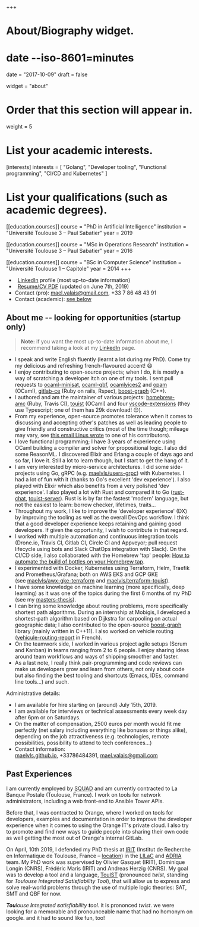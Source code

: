 +++
# About/Biography widget.
#     date --iso-8601=minutes
date = "2017-10-09"
draft = false

widget = "about"

# Order that this section will appear in.
weight = 5

# List your academic interests.
[interests]
  interests = [
    "Golang",
    "Developer tooling",
    "Functional programming",
    "CI/CD and Kubernetes"
  ]

# List your qualifications (such as academic degrees).
[[education.courses]]
  course = "PhD in Artificial Intelligence"
  institution = "Université Toulouse 3 – Paul Sabatier"
  year = 2019

[[education.courses]]
  course = "MSc in Operations Research"
  institution = "Université Toulouse 3 – Paul Sabatier"
  year = 2016

[[education.courses]]
  course = "BSc in Computer Science"
  institution = "Université Toulouse 1 – Capitole"
  year = 2014
+++

- <i class="fa fa-linkedin" style="margin-right:0.5em"></i> [LinkedIn] profile (most up-to-date information)
- <i class="fa fa-file" style="margin-right:0.5em"></i> [Resume/CV PDF](resume_mael_valais.pdf) (updated on June 7th, 2019)
- Contact (pro): [mael.valais@gmail.com](#), +33 7 86 48 43 91
- Contact (academic): [see below](#contact)

<!--
  [<img src="img/irit2018.svg" style="max-width:30%;min-width:2cm;float:right;margin:1em;margin-top:1cm">][irit]
-->

## About me -- looking for opportunities (startup only)

> **Note:** if you want the most up-to-date information about me, I
> recommend taking a look at my [LinkedIn][] page.

- I speak and write English fluently (learnt a lot during my PhD). Come try
  my delicious and refreshing french-flavoured accent! 😄
- I enjoy contributing to open-source projects; when I do, it is mostly a
  way of scratching a developer itch on one of my tools. I sent pull
  requests to [ocaml-minisat][], [ocaml-qbf][], [ocamlyices2][] and [opam][]
  (OCaml), [gitlab-ce][] (Ruby on rails, Rspec), [boost-graph][] (C++).
- I authored and am the maintainer of various
  projects: [homebrew-amc][] (Ruby, Travis CI), [touist][] (OCaml) and
  four [vscode-extensions][] (they use Typescript; one of them has 29k
  download! 😊).
- From my experience, open-source promotes tolerance when it comes to
  discussing and accepting other's patches as well as leading people to
  give friendly and constructive critics (most of the time though; mileage
  may vary, see [this email Linus wrote][linus-fuck-kay] to one of his
  contributors).
- I love functional programming; I have 3 years of experience using OCaml
  building a compiler and solver for propositional logic. I also did some
  ReasonML. I discovered Elixir and Erlang a couple of days ago and so far, I
  love it. Still a lot to learn though, but I start to get the hang of it.
- I am very interested by micro-service architectures. I did some
  side-projects using Go, gRPC (e.g. [maelvls/users-grpc][]) with
  Kubernetes. I had a lot of fun with it (thanks to Go's excellent 'dev
  experience'). I also played with Elixir which also benefits from a very
  polished 'dev experience'. I also played a lot with Rust and compared it
  to Go ([rust-chat][], [touist-server][]). Rust is is by far the fastest
  'modern' language, but not the easiest to learn: borrow checker,
  lifetimes, traits...
- Throughout my work, I like to improve the 'developer experience' (DX) by
  improving the tooling as well as the overall DevOps workflow. I think that a
  good developer experience keeps retaining and gaining good developers. If
  given the opportunity, I wish to contribute in that regard.
- I worked with multiple automation and continuous integration tools (Drone.io,
  Travis CI, Gitlab CI, Circle CI and Appveyor; pull request lifecycle using
  bots and Slack ChatOps integration with Slack). On the CI/CD side, I also
  collaborated with the Homebrew 'tap' people: [How to automate the build of
  bottles on your Homebrew tap][homebrew-tap-auto-bottles].
- I experimented with Docker, Kubernetes using Terraform, Helm, Traefik and
  Prometheus/Grafana; both on AWS EKS and GCP GKE
  (see [maelvls/awx-gke-terraform][] and [maelvls/terraform-touist][]).
- I have some knowledge on machine learning (more specifically, deep
  learning) as it was one of the topics during the first 6 months of my PhD
  (see my [masters-thesis][]).
- I can bring some knowledge about routing problems, more specifically shortest
  path algorithms. During an internship at Mobigis, I developed a shortest-path
  algorithm based on Dijkstra for carpooling on actual geographic data; I also
  contributed to the open-source [boost-graph][] library (mainly written in
  C++11). I also worked on vehicle routing ([vehicule-routing-report][] in
  French).
- On the teamwork side, I worked in various project agile setups (Scrum and
  Kanban) in teams ranging from 2 to 6 people. I enjoy sharing ideas around
  team workflows and ways of shipping smoother and faster.
- As a last note, I really think pair-programming and code reviews can make us
  developers grow and learn from others, not only about code but also finding
  the best tooling and shortcuts (Emacs, IDEs, command line tools...) and such.

Administrative details:

- I am available for hire starting on (around) July 15th, 2019.
- I am available for interviews or technical assessments every week day
  after 6pm or on Saturdays.
- On the matter of compensation, 2500 euros per month would fit me
  perfectly (net salary including everything like bonuses or things alike),
  depending on the job attractiveness (e.g. technologies, remote
  possibilities, possibility to attend to tech conferences...)
- Contact information:
  [maelvls.github.io][], +33786484391, [mael.valais@gmail.com][]

[ocamlyices2]: https://github.com/polazarus/ocamlyices2/pulls?utf8=%E2%9C%93&q=author%3Amaelvls+
[ocaml-minisat]: https://github.com/c-cube/ocaml-minisat/pulls?utf8=%E2%9C%93&q=author%3Amaelvls
[ocaml-qbf]: https://github.com/c-cube/ocaml-qbf/issues?utf8=%E2%9C%93&q=author%3Amaelvls
[opam]: https://github.com/ocaml/opam-repository/pulls?utf8=%E2%9C%93&q=author%3Amaelvls
[gitlab-ce]: https://gitlab.com/gitlab-org/gitlab-ce/merge_requests/1150
[boost-graph]: https://github.com/boostorg/graph/issues?utf8=%E2%9C%93&q=author%3Amaelvls
[homebrew-amc]: https://github.com/maelvls/homebrew-amc
[touist]: https://github.com/touist/touist
[maelvls/awx-gke-terraform]: https://github.com/maelvls/awx-gke-terraform
[maelvls/terraform-touist]: https://github.com/maelvls/terraform-touist
[masters-thesis]: https://drive.google.com/file/d/0B5mz8k-t6PT0N2lINEZYX2duOFU/view
[vehicule-routing-report]: http://homepages.laas.fr/sungueve/Docs/Etu/rapport-ter-aide-humanitaire.pdf
[homebrew-tap-auto-bottles]: https://gist.github.com/maelvls/068af21911c7debc4655cdaa41bbf092
[maelvls/users-grpc]: https://github.com/maelvls/users-grpc
[rust-chat]: https://github.com/maelvls/rust-chat
[touist-server]: https://github.com/maelvls/touist-editor/blob/master/touist-server/src/main.rs
[maelvls.github.io]: https://maelvls.github.io/
[mael.valais@gmail.com]: mailto:mael.valais@gmail.com
[vscode-extensions-github]: https://github.com/maelvls?utf8=%E2%9C%93&tab=repositories&q=vscode&type=&language=
[vscode-extensions]: https://marketplace.visualstudio.com/search?term=maelvalais&target=VSCode&category=All%20categories&sortBy=Relevance
[linus-fuck-kay]: http://lkml.iu.edu/hypermail/linux/kernel/1404.0/01331.html

## Past Experiences

I am currently employed by [SQUAD] and am currently contracted to La Banque
Postale (Toulouse, France). I work on tools for network administrators,
including a web front-end to Ansible Tower APIs.

Before that, I was contracted to Orange, where I worked on tools for
developers, examples and documentation in order to improve the developer
experience when it comes to using the Orange IT's private cloud. I also try
to promote and find new ways to guide people into sharing their own code as
well getting the most out of Orange's internal GitLab.

[squad]: https://www.squad.fr

On April, 10th 2019, I defended my PhD thesis at [IRIT] \(Institut de
Recherche en Informatique de Toulouse, France – [location]) in the [LILaC]
and [ADRIA] team. My PhD work was supervised by Olivier Gasquet (IRIT),
Dominique Longin (CNRS), Frédéric Maris (IRIT) and Andreas Herzig (CNRS).
My goal was to develop a tool and a language, [TouIST] \(pronounced
_twist_, standing for _Toulouse Integrated Satisfiability Tool_\), that
will allow us to express and solve real-world problems through the use of
multiple logic theories: SAT, SMT and QBF for now.

[touist]: https://www.irit.fr/touist
[github]: https://github.com/touist/touist
[irit]: https://www.irit.fr
[lilac]: https://www.irit.fr/-Equipe-LILaC-
[adria]: https://www.irit.fr/-Equipe-ADRIA-
[linkedin]: https://www.linkedin.com/in/maelvalais/
[location]: https://goo.gl/maps/nuxdSM6P65J2
[twitter]: https://twitter.com/maelvls
[profile]: https://www.irit.fr/spip.php?page=annuaire&code=10566

[^touist-meaning]:

  _**Tou**louse **i**ntegrated **s**atisfiability **t**ool_.
  it is prononced _twist_. we were looking for a memorable and
  pronounceable name that had no homonym on google. and it
  had to sound like fun, too!
